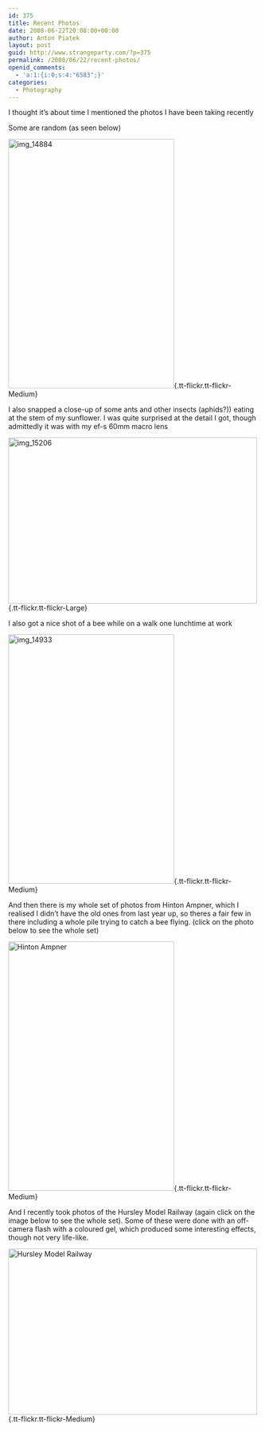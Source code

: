 ```yaml
---
id: 375
title: Recent Photos
date: 2008-06-22T20:08:00+00:00
author: Anton Piatek
layout: post
guid: http://www.strangeparty.com/?p=375
permalink: /2008/06/22/recent-photos/
openid_comments:
  - 'a:1:{i:0;s:4:"6583";}'
categories:
  - Photography
---
```

I thought it&#8217;s about time I mentioned the photos I have been taking recently

Some are random (as seen below)

[<img src="http://farm4.static.flickr.com/3180/2601165596_b295faf28f.jpg" border="0" alt="img_14884" width="333" height="500" />](http://www.flickr.com/photos/antonpiatek/2601165596/){.tt-flickr.tt-flickr-Medium}

I also snapped a close-up of some ants and other insects (aphids?)) eating at the stem of my sunflower. I was quite surprised at the detail I got, though admittedly it was with my ef-s 60mm macro lens

[<img src="http://farm4.static.flickr.com/3008/2601173604_78694cba0d.jpg" width="500" height="333" alt="img_15206" />](http://www.flickr.com/photos/antonpiatek/2601173604/){.tt-flickr.tt-flickr-Large}

I also got a nice shot of a bee while on a walk one lunchtime at work

[<img src="http://farm4.static.flickr.com/3240/2600341757_eabfb3e37f.jpg" border="0" alt="img_14933" width="333" height="500" />](http://www.flickr.com/photos/antonpiatek/2600341757/){.tt-flickr.tt-flickr-Medium}

And then there is my whole set of photos from Hinton Ampner, which I realised I didn&#8217;t have the old ones from last year up, so theres a fair few in there including a whole pile trying to catch a bee flying. (click on the photo below to see the whole set)

[<img src="http://farm4.static.flickr.com/3266/2600218397_d55ea83108.jpg" border="0" alt="Hinton Ampner" width="333" height="500" />](http://www.flickr.com/photos/32898341@N00/sets/72157605749272856/){.tt-flickr.tt-flickr-Medium}

And I recently took photos of the Hursley Model Railway (again click on the image below to see the whole set). Some of these were done with an off-camera flash with a coloured gel, which produced some interesting effects, though not very life-like.

[<img src="http://farm4.static.flickr.com/3088/2601001126_4e87183ffe.jpg" border="0" alt="Hursley Model Railway" width="500" height="333" />](http://www.flickr.com/photos/32898341@N00/sets/72157605748988988/){.tt-flickr.tt-flickr-Medium}